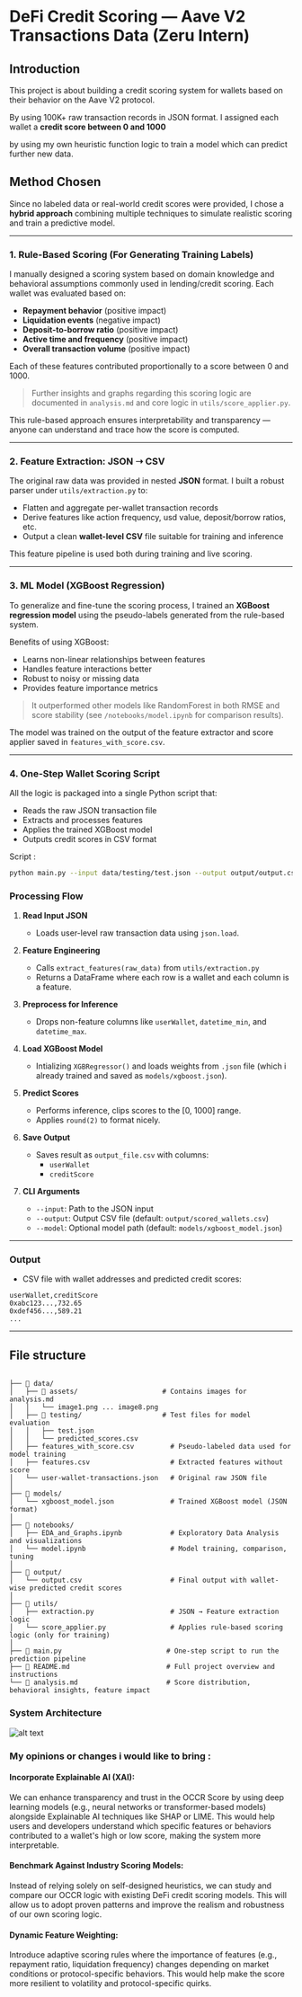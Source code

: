 # DeFi Credit Scoring — Aave V2 Transactions Data (Zeru Intern)

##  Introduction

This project is about building a credit scoring system for wallets based on their behavior on the Aave V2 protocol.

By using 100K+ raw transaction records in JSON format. I assigned each wallet a **credit score between 0 and 1000**

by using my own heuristic function logic to train a model which can predict further new data.

## Method Chosen

Since no labeled data or real-world credit scores were provided, I chose a **hybrid approach** combining multiple techniques to simulate realistic scoring and train a predictive model.

---

### 1. Rule-Based Scoring (For Generating Training Labels)

I manually designed a scoring system based on domain knowledge and behavioral assumptions commonly used in lending/credit scoring. Each wallet was evaluated based on:

- **Repayment behavior** (positive impact)  
- **Liquidation events** (negative impact)  
- **Deposit-to-borrow ratio** (positive impact)  
- **Active time and frequency** (positive impact)  
- **Overall transaction volume** (positive impact)  

Each of these features contributed proportionally to a score between 0 and 1000.

> Further insights and graphs regarding this scoring logic are documented in `analysis.md` and core logic in `utils/score_applier.py`.

This rule-based approach ensures interpretability and transparency — anyone can understand and trace how the score is computed.

---

### 2. Feature Extraction: JSON ➝ CSV

The original raw data was provided in nested **JSON** format. I built a robust parser under `utils/extraction.py` to:

- Flatten and aggregate per-wallet transaction records  
- Derive features like action frequency, usd value, deposit/borrow ratios, etc.  
- Output a clean **wallet-level CSV** file suitable for training and inference  

This feature pipeline is used both during training and live scoring.

---

### 3. ML Model (XGBoost Regression)

To generalize and fine-tune the scoring process, I trained an **XGBoost regression model** using the pseudo-labels generated from the rule-based system.

Benefits of using XGBoost:

- Learns non-linear relationships between features  
- Handles feature interactions better  
- Robust to noisy or missing data  
- Provides feature importance metrics  

> It outperformed other models like RandomForest in both RMSE and score stability (see `/notebooks/model.ipynb` for comparison results).

The model was trained on the output of the feature extractor and score applier saved in `features_with_score.csv`.

---

### 4. One-Step Wallet Scoring Script

All the logic is packaged into a single Python script that:

- Reads the raw JSON transaction file  
- Extracts and processes features  
- Applies the trained XGBoost model  
- Outputs credit scores in CSV format  

Script :

```bash
python main.py --input data/testing/test.json --output output/output.csv
```

###  Processing Flow 

1. **Read Input JSON**
   - Loads user-level raw transaction data using `json.load`.

2. **Feature Engineering**
   - Calls `extract_features(raw_data)` from `utils/extraction.py`
   - Returns a DataFrame where each row is a wallet and each column is a feature.

3. **Preprocess for Inference**
   - Drops non-feature columns like `userWallet`, `datetime_min`, and `datetime_max`.

4. **Load XGBoost Model**
   - Intializing `XGBRegressor()` and loads weights from `.json` file (which i already trained and saved as `models/xgboost.json`).

5. **Predict Scores**
   - Performs inference, clips scores to the [0, 1000] range.
   - Applies `round(2)` to format nicely.

6. **Save Output**
   - Saves result as `output_file.csv` with columns:
     - `userWallet`
     - `creditScore`

7. **CLI Arguments**
   - `--input`: Path to the JSON input
   - `--output`: Output CSV file (default: `output/scored_wallets.csv`)
   - `--model`: Optional model path (default: `models/xgboost_model.json`)

---

###  Output

- CSV file with wallet addresses and predicted credit scores:
```csv
userWallet,creditScore
0xabc123...,732.65
0xdef456...,589.21
...
```

---

## File structure 

```

├── 📁 data/
│   ├── 📁 assets/                     # Contains images for analysis.md
│   │   └── image1.png ... image8.png
│   ├── 📁 testing/                    # Test files for model evaluation
│   │   ├── test.json
│   │   └── predicted_scores.csv
│   ├── features_with_score.csv         # Pseudo-labeled data used for model training
│   ├── features.csv                    # Extracted features without score
│   └── user-wallet-transactions.json   # Original raw JSON file
│
├── 📁 models/
│   └── xgboost_model.json              # Trained XGBoost model (JSON format)
│
├── 📁 notebooks/
│   ├── EDA_and_Graphs.ipynb            # Exploratory Data Analysis and visualizations
│   └── model.ipynb                     # Model training, comparison, tuning
│
├── 📁 output/
│   └── output.csv                      # Final output with wallet-wise predicted credit scores
│
├── 📁 utils/
│   ├── extraction.py                   # JSON → Feature extraction logic
│   └── score_applier.py                # Applies rule-based scoring logic (only for training)
│
├── 📄 main.py                          # One-step script to run the prediction pipeline
├── 📄 README.md                        # Full project overview and instructions
└── 📄 analysis.md                      # Score distribution, behavioral insights, feature impact

```

### System Architecture

![alt text](data\assets\image9.png)


### My opinions or changes i would like to bring :

#### Incorporate Explainable AI (XAI):
We can enhance transparency and trust in the OCCR Score by using deep learning models (e.g., neural networks or transformer-based models) alongside Explainable AI techniques like SHAP or LIME. This would help users and developers understand which specific features or behaviors contributed to a wallet's high or low score, making the system more interpretable.

#### Benchmark Against Industry Scoring Models:
Instead of relying solely on self-designed heuristics, we can study and compare our OCCR logic with existing DeFi credit scoring models. This will allow us to adopt proven patterns and improve the realism and robustness of our own scoring logic.

#### Dynamic Feature Weighting:
Introduce adaptive scoring rules where the importance of features (e.g., repayment ratio, liquidation frequency) changes depending on market conditions or protocol-specific behaviors. This would help make the score more resilient to volatility and protocol-specific quirks.

